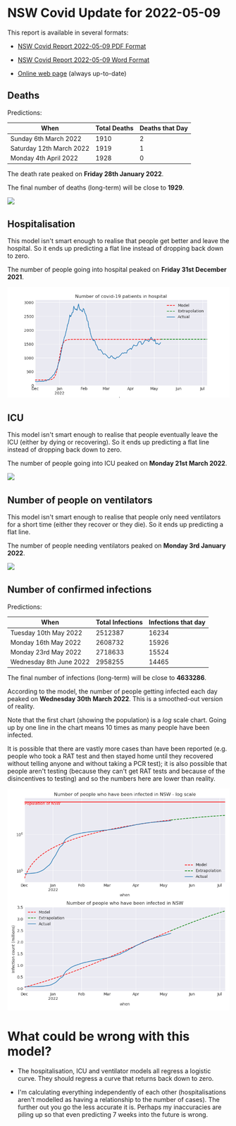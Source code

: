 # NSW Covid Update for 2022-05-09

This report is available in several formats:

- [NSW Covid Report 2022-05-09 PDF Format](https://github.com/solresol/yet-another-pandemic-prediction/raw/main/output/2022-05-09/nsw-covid-report-2022-05-09.pdf)

- [NSW Covid Report 2022-05-09 Word Format](https://github.com/solresol/yet-another-pandemic-prediction/raw/main/output/2022-05-09/nsw-covid-report-2022-05-09.docx)

- [Online web page](https://github.com/solresol/yet-another-pandemic-prediction/tree/main/output/README.md) (always up-to-date)

## Deaths

Predictions:

| When | Total Deaths | Deaths that Day |
| ---- | ------------ | --------------- |
| Sunday 6th March 2022 | 1910 | 2 |
| Saturday 12th March 2022 | 1919 | 1 |
| Monday 4th April 2022 | 1928 | 0 |

The death rate peaked on **Friday 28th January 2022**.

The final number of deaths (long-term) will
be close to **1929**.

![](2022-05-09/deaths.png)



## Hospitalisation

This model isn't smart enough to realise that people get better and leave the hospital.
So it ends up predicting a flat line instead of dropping back down to zero.

The number of people going into hospital peaked on **Friday 31st December 2021**.

![](2022-05-09/hospitalisation.png)

## ICU

This model isn't smart enough to realise that people eventually leave the ICU
(either by dying or recovering).
So it ends up predicting a flat line instead of dropping back down to zero.

The number of people going into ICU peaked on **Monday 21st March 2022**.

![](2022-05-09/icu.png)

## Number of people on ventilators

This model isn't smart enough to realise that people only need ventilators for
a short time (either they recover or they die). So it ends up predicting a flat line.

The number of people needing ventilators peaked on **Monday 3rd January 2022**.

![](2022-05-09/ventilators.png)

## Number of confirmed infections

Predictions:

| When | Total Infections | Infections that day |
| ---- | ------------ | --------------- |
| Tuesday 10th May 2022 | 2512387 | 16234 |
| Monday 16th May 2022 | 2608732 | 15926 |
| Monday 23rd May 2022 | 2718633 | 15524 |
| Wednesday 8th June 2022 | 2958255 | 14465 |

The final number of infections (long-term) will
be close to **4633286**.


According to the model, the number of people getting infected each day peaked on **Wednesday 30th March 2022**. This is a smoothed-out version of reality.

Note that the first chart (showing the population) is a *log* scale chart. Going up by one line in the chart means 10 times as many people have been infected. 

It is possible that there are vastly more cases than have been
reported (e.g. people who took a RAT test and then stayed home until
they recovered without telling anyone and without taking a PCR test);
it is also possible that people aren't testing (because they can't get
RAT tests and because of the disincentives to testing) and so the
numbers here are lower than reality.


![](2022-05-09/infection.png)



# What could be wrong with this model?

- The hospitalisation, ICU and ventilator models all regress a logistic curve. They
should regress a curve that returns back down to zero.

- I'm calculating everything independently of each other (hospitalisations aren't modelled as having a relationship to the number of cases). The further out you go the less accurate it is. Perhaps my inaccuracies are piling up so that even predicting 7 weeks into the future is wrong.

